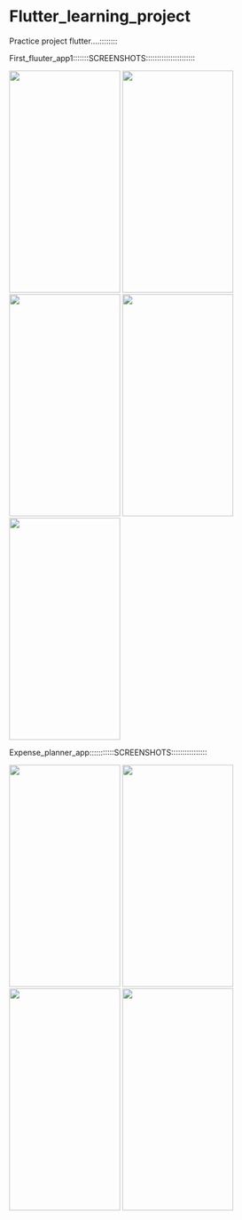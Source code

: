 # Flutter_learning_project
Practice project flutter....::::::::

First_fluuter_app1:::::::SCREENSHOTS::::::::::::::::::::::

<div align="left">
<img src="https://user-images.githubusercontent.com/61074568/190848572-973f8428-299e-47a3-ab14-143a7009aea4.jpg" width="200" height="400">
<img src="https://user-images.githubusercontent.com/61074568/190848905-c0812b04-bbfc-4139-8613-ac6484941168.jpg" width="200"  height="400">

<img src="https://user-images.githubusercontent.com/61074568/190848558-30f6fe61-58ac-4e7d-9afb-4bc507099b69.jpg" width="200"  height="400">
<img src="https://user-images.githubusercontent.com/61074568/190848918-7bbee9c2-fde2-4325-9729-e7afb1354adf.jpg" width="200"  height="400">
<img src="https://user-images.githubusercontent.com/61074568/190848983-b5b51a6c-14c5-45d6-a772-2eb053f73adc.jpg" width="200"  height="400">

<div>


Expense_planner_app:::::::::::SCREENSHOTS::::::::::::::::

<div align="left" width="100">
<img src="https://user-images.githubusercontent.com/61074568/190849314-4ec7c8c5-ac5c-4f84-81a7-c06787ff26dd.jpg" width="200" height="400">
<img src="https://user-images.githubusercontent.com/61074568/190849329-83bbab0d-a28d-452e-9149-10ab091fc520.jpg" width="200"  height="400">

<img src="https://user-images.githubusercontent.com/61074568/190849342-6d9ec04c-62d7-4955-bfa4-3ee6407eddeb.jpg" width="200"  height="400">
<img src="https://user-images.githubusercontent.com/61074568/190849352-f1128140-981a-4cea-8f3c-3ec18f55ea1a.jpg" width="200"  height="400">

<div>
